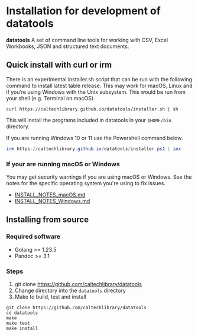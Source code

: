 Installation for development of **datatools**
===========================================

**datatools** A set of command line tools for working with CSV, Excel Workbooks, JSON and structured text documents.

Quick install with curl or irm
------------------------------

There is an experimental installer.sh script that can be run with the following command to install latest table release. This may work for macOS, Linux and if you’re using Windows with the Unix subsystem. This would be run from your shell (e.g. Terminal on macOS).

~~~shell
curl https://caltechlibrary.github.io/datatools/installer.sh | sh
~~~

This will install the programs included in datatools in your `$HOME/bin` directory.

If you are running Windows 10 or 11 use the Powershell command below.

~~~ps1
irm https://caltechlibrary.github.io/datatools/installer.ps1 | iex
~~~

### If your are running macOS or Windows

You may get security warnings if you are using macOS or Windows. See the notes for the specific operating system you're using to fix issues.

- [INSTALL_NOTES_macOS.md](INSTALL_NOTES_macOS.md)
- [INSTALL_NOTES_Windows.md](INSTALL_NOTES_Windows.md)


Installing from source
----------------------

### Required software

- Golang &gt;&#x3D; 1.23.5
- Pandoc &gt;&#x3D; 3.1

### Steps

1. git clone https://github.com/caltechlibrary/datatools
2. Change directory into the `datatools` directory
3. Make to build, test and install

~~~shell
git clone https://github.com/caltechlibrary/datatools
cd datatools
make
make test
make install
~~~

